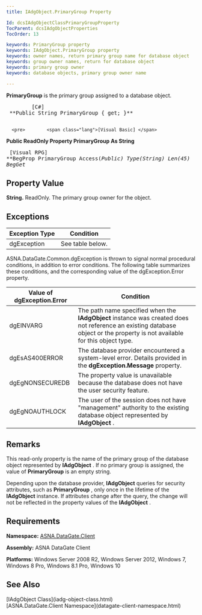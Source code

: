 ```yaml
---
title: IAdgObject.PrimaryGroup Property

Id: dcsIAdgObjectClassPrimaryGroupProperty
TocParent: dcsIAdgObjectProperties
TocOrder: 13

keywords: PrimaryGroup property
keywords: IAdgObject.PrimaryGroup property
keywords: owner names, return primary group name for database object
keywords: group owner names, return for database object
keywords: primary group owner
keywords: database objects, primary group owner name

---
```


**PrimaryGroup** is the primary group assigned to a database object.
<pre>        <span class="lang">[C#]</span>
 **Public String PrimaryGroup { get; }** 
      </pre>
      <pre>        <span class="lang">[Visual Basic] </span>
 **Public ReadOnly Property PrimaryGroup As String** 
      </pre>
      <pre class="prettyprint">
        <span class="lang">[Visual RPG]</span>
 **BegProp PrimaryGroup Access(*Public) Type(*String) Len(45)
   BegGet** 
      </pre>

## Property Value

**String.** ReadOnly. The primary group owner for the object. 
## Exceptions



| Exception Type | Condition |
| ---- | ---- |
| dgException | See table below. |



ASNA.DataGate.Common.dgException is thrown to signal normal procedural conditions, in addition to error conditions. The following table summarizes these conditions, and the corresponding value of the dgException.Error property.
<br />



| Value of dgException.Error | Condition |
| ---- | ---- |
| dgEINVARG | The path name specified when the **IAdgObject** instance was created does not reference an existing database object or the property is not available for this object type. |
| dgEsAS400ERROR | The database provider encountered a system-level error. Details provided in the **dgException.Message** property. |
| dgEgNONSECUREDB | The property value is unavailable because the database does not have the user security feature. |
| dgEgNOAUTHLOCK | The user of the session does not have "management" authority to the existing database object represented by **IAdgObject** . |



## Remarks

This read-only property is the name of the primary group of the database object represented by **IAdgObject** . If no primary group is assigned, the value of **PrimaryGroup** is an empty string.

Depending upon the database provider, **IAdgObject** queries for security attributes, such as **PrimaryGroup** , only once in the lifetime of the **IAdgObject** instance. If attributes change after the query, the change will not be reflected in the property values of the **IAdgObject** . 
## Requirements

**Namespace:** [ASNA.DataGate.Client](datagate-client-namespace.html) 

**Assembly:** ASNA DataGate Client

**Platforms:** Windows Server 2008 R2, Windows Server 2012, Windows 7, Windows 8 Pro, Windows 8.1 Pro, Windows 10
## See Also

<dl />
      [IAdgObject Class](iadg-object-class.html)
      <br />
      [ASNA.DataGate.Client Namespace](datagate-client-namespace.html)

